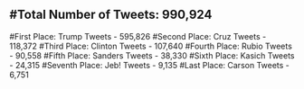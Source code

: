 #Total Number of Tweets: 990,924 
---
#First Place: Trump Tweets - 595,826
#Second Place: Cruz Tweets - 118,372
#Third Place: Clinton Tweets - 107,640
#Fourth Place: Rubio Tweets - 90,558
#Fifth Place: Sanders Tweets - 38,330
#Sixth Place: Kasich Tweets - 24,315
#Seventh Place: Jeb! Tweets - 9,135
#Last Place: Carson Tweets - 6,751

